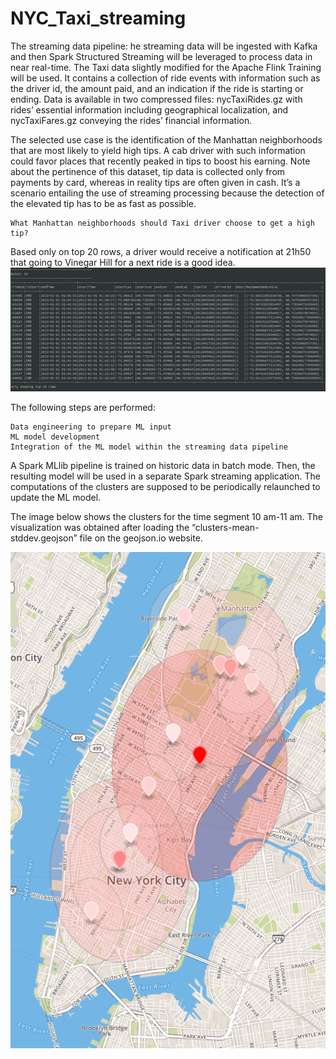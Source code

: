 # NYC_Taxi_streaming
The streaming data pipeline:
he streaming data will be ingested with Kafka and then Spark Structured Streaming will be leveraged to process data in near real-time. The Taxi data slightly modified for the Apache Flink Training will be used. It contains a collection of ride events with information such as the driver id, the amount paid, and an indication if the ride is starting or ending. Data is available in two compressed files: nycTaxiRides.gz with rides’ essential information including geographical localization, and nycTaxiFares.gz conveying the rides’ financial information. 

The selected use case is the identification of the Manhattan neighborhoods that are most likely to yield high tips. A cab driver with such information could favor places that recently peaked in tips to boost his earning. Note about the pertinence of this dataset, tip data is collected only from payments by card, whereas in reality tips are often given in cash. It’s a scenario entailing the use of streaming processing because the detection of the elevated tip has to be as fast as possible.



    What Manhattan neighborhoods should Taxi driver choose to get a high tip?

Based only on top 20 rows, a driver would receive a notification at 21h50 that going to Vinegar Hill for a next ride is a good idea.
![alt text](https://github.com/Roshni96/NYC_Taxi_streaming/blob/master/finalres.png)

The following steps are performed:

    Data engineering to prepare ML input
    ML model development
    Integration of the ML model within the streaming data pipeline

A Spark MLlib pipeline is trained on historic data in batch mode. Then, the resulting model will be used in a separate Spark streaming application. The computations of the clusters are supposed to be periodically relaunched to update the ML model.

The image below shows the clusters for the time segment 10 am-11 am. The visualization was obtained after loading the “clusters-mean-stddev.geojson” file on the geojson.io website.

![alt text](https://github.com/Roshni96/NYC_Taxi_streaming/blob/master/example-geojson.png)
